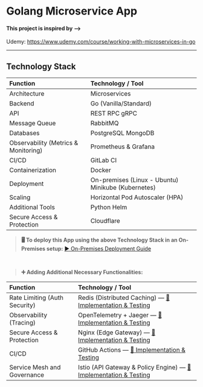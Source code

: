 # Golang Microservice App

#### This project is inspired by --> 
Udemy: https://www.udemy.com/course/working-with-microservices-in-go

---

## Technology Stack

| Function                             | Technology / Tool                                  |
| :----------------------------------- | :------------------------------------------------- |
| Architecture                         | Microservices                                      |
| Backend                              | Go (Vanilla/Standard)                              |
| API                                  | REST RPC gRPC                                      |
| Message Queue                        | RabbitMQ                                           |
| Databases                            | PostgreSQL MongoDB                                 |
| Observability (Metrics & Monitoring) | Prometheus & Grafana                                 |
| CI/CD                                | GitLab CI                                          |
| Containerization                     | Docker                                             |
| Deployment                           | On-premises (Linux - Ubuntu) Minikube (Kubernetes) |
| Scaling                              | Horizontal Pod Autoscaler (HPA)                    |
| Additional Tools                     | Python Helm                                        |
| Secure Access & Protection           | Cloudflare                                         |

> **🖥️ To deploy this App using the above Technology Stack in an On-Premises setup:** [▶️ On-Premises Deployment Guide](https://www.youtube.com/watch?v=Nh4DuGKbofA&t=27s)

<br>

> **➕ Adding Additional Necessary Functionalities:**

| Function                      | Technology / Tool                    |
| :---------------------------- | :----------------------------------- |
| Rate Limiting (Auth Security) | Redis (Distributed Caching) — [📝 Implementation & Testing](https://docs.google.com/document/d/1eTNfqGTqr9JgUsr5MioGqxMbqQPcIk8h0qfq8UU0v4E/edit?usp=sharing) |
| Observability (Tracing)       | OpenTelemetry + Jaeger — [📝 Implementation & Testing](https://docs.google.com/document/d/1qMPTp-_bsloTT2gBs06WvVPWR_FN99ZDW7KzqNgZ80A/edit?usp=sharing) |
| Secure Access & Protection    | Nginx (Edge Gateway) — [📝 Implementation & Testing](https://docs.google.com/document/d/1amrxKeT0kOlxCo9J2fyREtpF9PXVDoCZxfkoVx9IAxY/edit?usp=sharing) |
| CI/CD                         | GitHub Actions — [📝 Implementation & Testing](https://docs.google.com/document/d/1pvcBABiDMWgZlwkcsC95UotEflasCPvKVzphlk3RGY8/edit?usp=sharing) |
| Service Mesh and Governance   | Istio (API Gateway & Policy Engine) — [📝 Implementation & Testing](https://docs.google.com/document/d/15m7M2czKBiGuZMHal04rrrXmPSc5dH-9s9T7NoTKzYA/edit?usp=sharing) |
